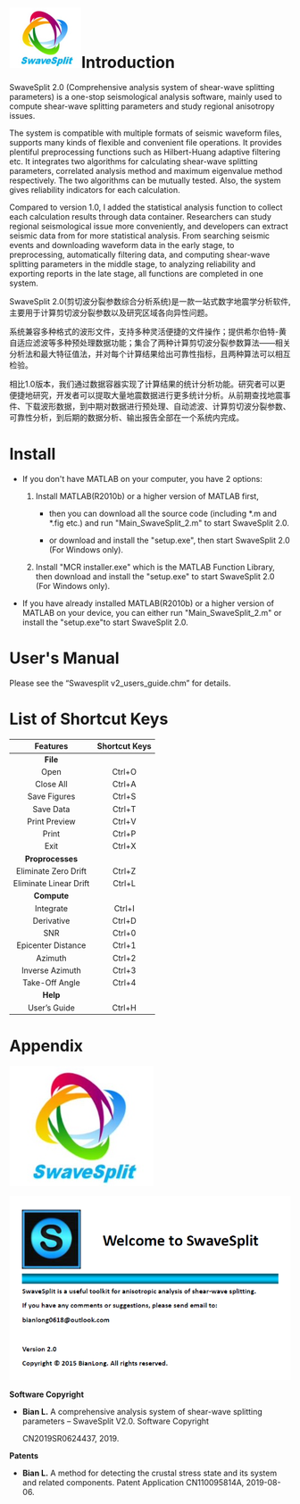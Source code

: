 # <img src="https://raw.githubusercontent.com/MOMOKO606/Pic-Library/master/SwaveSplit_loading_pic.jpg" alt="logo1" style="zoom:50%;" />Introduction
SwaveSplit 2.0 (Comprehensive analysis system of shear-wave splitting parameters) is a one-stop seismological analysis software, mainly used to compute shear-wave splitting parameters and study regional anisotropy issues. 

The system is compatible with multiple formats of seismic waveform files, supports many kinds of flexible and convenient file operations. 
It provides plentiful preprocessing functions such as Hilbert-Huang adaptive filtering etc. 
It integrates two algorithms for calculating shear-wave splitting parameters, correlated analysis method and maximum eigenvalue method respectively. 
The two algorithms can be mutually tested. Also, the system gives reliability indicators for each calculation. 

Compared to version 1.0, I added the statistical analysis function to collect each calculation results through  data container. 
Researchers can study regional seismological issue more conveniently, and developers can extract seismic data from for more statistical analysis. 
From searching seismic events and downloading waveform data in the early stage, to preprocessing, automatically filtering data, and computing shear-wave splitting parameters in the middle stage, to analyzing reliability and exporting reports in the late stage, all functions are completed in one system.


SwaveSplit 2.0(剪切波分裂参数综合分析系统)是一款一站式数字地震学分析软件,主要用于计算剪切波分裂参数以及研究区域各向异性问题。

系统兼容多种格式的波形文件，支持多种灵活便捷的文件操作；提供希尔伯特-黄自适应滤波等多种预处理数据功能；集合了两种计算剪切波分裂参数算法——相关分析法和最大特征值法，并对每个计算结果给出可靠性指标，且两种算法可以相互检验。

相比1.0版本，我们通过数据容器实现了计算结果的统计分析功能。研究者可以更便捷地研究，开发者可以提取大量地震数据进行更多统计分析。从前期查找地震事件、下载波形数据，到中期对数据进行预处理、自动滤波、计算剪切波分裂参数、可靠性分析，到后期的数据分析、输出报告全部在一个系统内完成。


# Install

- If you don't have MATLAB on your computer, you have 2 options:

  1. Install MATLAB(R2010b) or a higher version of MATLAB first, 

     - then you can download all the source code (including *.m and *.fig etc.) and run "Main_SwaveSplit_2.m"  to start SwaveSplit 2.0.

     - or download and install the "setup.exe", then start SwaveSplit 2.0 (For Windows only).

  2. Install "MCR installer.exe" which is the MATLAB Function Library, then download and install the "setup.exe" to start SwaveSplit 2.0 (For Windows only).

- If you have already installed MATLAB(R2010b) or a higher version of MATLAB on your device, you can either run "Main_SwaveSplit_2.m"  or  install the "setup.exe"to start SwaveSplit 2.0.

  

# User's Manual

Please see the “Swavesplit v2_users_guide.chm” for details.



# List of Shortcut Keys

|        Features        | Shortcut Keys |
| :--------------------: | :-----------: |
|        **File**        |               |
|          Open          |    Ctrl+O     |
|       Close All        |    Ctrl+A     |
|      Save Figures      |    Ctrl+S     |
|       Save Data        |    Ctrl+T     |
|     Print Preview      |    Ctrl+V     |
|         Print          |    Ctrl+P     |
|          Exit          |    Ctrl+X     |
|    **Proprocesses**    |               |
|  Eliminate Zero Drift  |    Ctrl+Z     |
| Eliminate Linear Drift |    Ctrl+L     |
|      **Compute**       |               |
|       Integrate        |    Ctrl+I     |
|       Derivative       |    Ctrl+D     |
|          SNR           |    Ctrl+0     |
|   Epicenter Distance   |    Ctrl+1     |
|        Azimuth         |    Ctrl+2     |
|    Inverse Azimuth     |    Ctrl+3     |
|     Take-Off Angle     |    Ctrl+4     |
|        **Help**        |               |
|      User’s Guide      |    Ctrl+H     |



# Appendix

![logo1](https://raw.githubusercontent.com/MOMOKO606/Pic-Library/master/SwaveSplit_loading_pic.jpg)

![initial pic](https://raw.githubusercontent.com/MOMOKO606/Pic-Library/master/Initial_Pic.bmp)

**Software Copyright**

- **Bian L.** A comprehensive analysis system of shear-wave splitting parameters – SwaveSplit V2.0. Software Copyright

  CN2019SR0624437, 2019.

**Patents**

- **Bian L.** A method for detecting the crustal stress state and its system and related components. Patent Application CN110095814A, 2019-08-06. 
